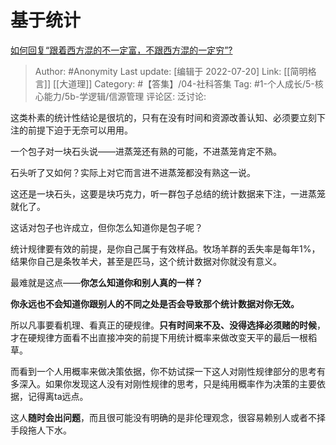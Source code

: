 # 基于统计
[如何回复“跟着西方混的不一定富，不跟西方混的一定穷”?](https://www.zhihu.com/question/543658032/answer/2583088750)

> Author: #Anonymity
> Last update: [编辑于 2022-07-20]
> Link: [[简明格言]] [[大道理]]
> Category: #【答集】/04-社科答集
> Tag: #1-个人成长/5-核心能力/5b-学逻辑/信源管理
> 评论区:
> 泛讨论:

这类朴素的统计性结论是很坑的，只有在没有时间和资源改善认知、必须要立刻下注的前提下迫于无奈可以用用。

一个包子对一块石头说——进蒸笼还有熟的可能，不进蒸笼肯定不熟。

石头听了又如何？实际上对它而言进不进蒸笼都没有熟这一说。

这还是一块石头，这要是块巧克力，听一群包子总结的统计数据来下注，一进蒸笼就化了。

这话对包子也许成立，但你怎么知道你是包子呢？

统计规律要有效的前提，是你自己属于有效样品。牧场羊群的丢失率是每年1%，结果你自己是条牧羊犬，甚至是匹马，这个统计数据对你就没有意义。

最难就是这点——**你怎么知道你和别人真的一样？**

**你永远也不会知道你跟别人的不同之处是否会导致那个统计数据对你无效。**

所以凡事要看机理、看真正的硬规律。**只有时间来不及、没得选择必须赌的时候**，才在硬规律方面看不出直接冲突的前提下用统计概率来做改变天平的最后一根稻草。

而看到一个人用概率来做决策依据，你不妨试探一下这人对刚性规律部分的思考有多深入。如果你发现这人没有对刚性规律的思考，只是纯用概率作为决策的主要依据，记得离ta远点。

这人**随时会出问题**，而且很可能没有明确的是非伦理观念，很容易赖别人或者不择手段拖人下水。
